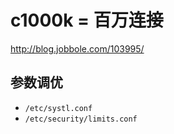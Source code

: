 # c1000k = 百万连接

http://blog.jobbole.com/103995/



## 参数调优

- `/etc/systl.conf`
- `/etc/security/limits.conf`



